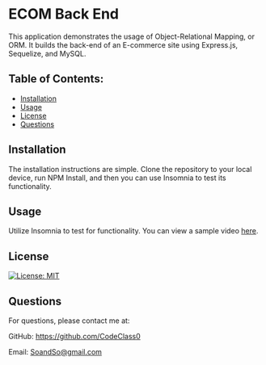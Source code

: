 # ECOM Back End
This application demonstrates the usage of Object-Relational Mapping, or ORM. It builds the back-end of an E-commerce site using Express.js, Sequelize, and MySQL.

## Table of Contents:
 - [Installation](#item-one)
 - [Usage](#item-two)
 - [License](#item-three)
 - [Questions](#item-four)

<a id="item-one"></a>
## Installation
The installation instructions are simple. Clone the repository to your local device, run NPM Install, and then you can use Insomnia to test its functionality.
<a id="item-two"></a>
## Usage
Utilize Insomnia to test for functionality. You can view a sample video [here]().
<a id="item-three"></a>
## License

[![License: MIT](https://img.shields.io/badge/License-MIT-yellow.svg)](https://opensource.org/licenses/MIT)

<a id="item-four"></a>
## Questions
For questions, please contact me at:

GitHub: <a href=https://github.com/CodeClass0>https://github.com/CodeClass0</a>

Email: <a href=mailto:SoandSo@gmail.com>SoandSo@gmail.com</a>
